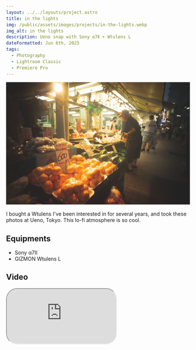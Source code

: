 ```yaml
---
layout: ../../layouts/project.astro
title: in the lights
img: /public/assets/images/projects/in-the-lights.webp
img_alt: in the lights
description: Ueno snap with Sony α7Ⅱ + Wtulens L
dateFormatted: Jun 6th, 2023
tags:
  - Photography
  - Lightroom Classic
  - Premiere Pro
---
```


![in the lights](/public/assets/images/projects/in-the-lights.webp)

I bought a Wtulens I've been interested in for several years, and took these photos at Ueno, Tokyo. This lo-fi atmosphere is so cool.

<!-- <br/> -->
<!---->
<!-- 数年前から気になっていた Wtulens を思い出したように購入し，東京・上野で撮影。この lo-fi 感が好き。 -->

## Equipments

- Sony α7Ⅱ
- GIZMON Wtulens L

## Video

<div>
  <iframe
    src="https://www.youtube.com/embed/2XzdaL--W2k?si=guuBjHot2b80h_SO"
    title="in the lights"
    class="w-full"
    style="border-radius: 30px; aspect-ratio: 4 / 3;"
  ></iframe>
</div>
